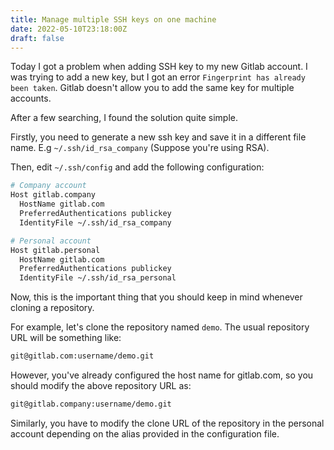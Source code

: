 ```yaml
---
title: Manage multiple SSH keys on one machine
date: 2022-05-10T23:18:00Z
draft: false
---
```


Today I got a problem when adding SSH key to my new Gitlab account. I was trying to add a new key, but I got an error `Fingerprint has already been taken`. Gitlab doesn't allow you to add the same key for multiple accounts.

After a few searching, I found the solution quite simple. 

Firstly, you need to generate a new ssh key and save it in a different file name. E.g `~/.ssh/id_rsa_company` (Suppose you're using RSA).

Then, edit `~/.ssh/config` and add the following configuration:

```bash
# Company account
Host gitlab.company
  HostName gitlab.com
  PreferredAuthentications publickey
  IdentityFile ~/.ssh/id_rsa_company

# Personal account
Host gitlab.personal
  HostName gitlab.com
  PreferredAuthentications publickey
  IdentityFile ~/.ssh/id_rsa_personal
```

Now, this is the important thing that you should keep in mind whenever cloning a repository.

For example, let's clone the repository named `demo`. The usual repository URL will be something like: 

```bash
git@gitlab.com:username/demo.git
```

However, you've already configured the host name for gitlab.com, so you should modify the above repository URL as:

```bash
git@gitlab.company:username/demo.git
```

Similarly, you have to modify the clone URL of the repository in the personal account depending on the alias provided in the configuration file.
